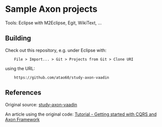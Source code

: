 Sample Axon projects
=====

Tools: Eclipse with M2Eclipse, Egit, WikiText, ...

Building
------

Check out this repository, e.g. under Eclipse with:

        File > Import... > Git > Projects from Git > Clone URI
using the URL:

        https://github.com/atao60/study-axon-vaadin

References
------

Original source: [study-axon-vaadin](https://code.google.com/p/study-axon-vaadin/)  

An article using the original code: [Tutorial - Getting started with CQRS and Axon Framework](http://blog.trifork.com/2010/11/12/tutorial-getting-started-with-cqrs-and-axon-framework/)